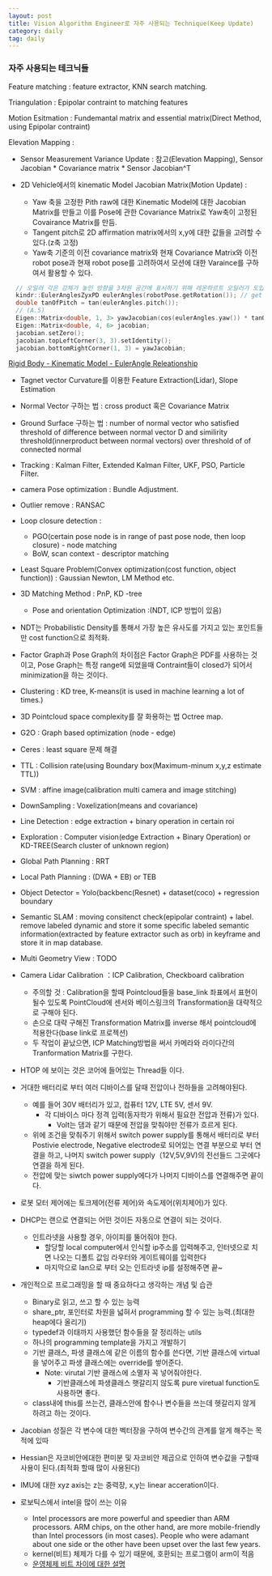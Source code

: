 ```yaml
---
layout: post
title: Vision Algorithm Engineer로 자주 사용되는 Technique(Keep Update)
category: daily
tag: daily
---
```


### 자주 사용되는 테크닉들

Feature matching : feature extractor, KNN search matching.

Triangulation : Epipolar contraint to matching features

Motion Esitmation : Fundemantal matrix and essential matrix(Direct Method, using Epipolar contraint)


Elevation Mapping :
- Sensor Measurement Variance Update : 참고(Elevation Mapping), Sensor Jacobian * Covariance matrix * Sensor Jacobian^T

- 2D Vehicle에서의 kinematic Model Jacobian Matrix(Motion Update) :
  - Yaw 축을 고정한 Pith raw에 대한 Kinematic Model에 대한 Jacobian Matrix를 만들고 이를 Pose에 관한 Covariance Matrix로 Yaw축이 고정된 Covairance Matrix를 만듬.
  - Tangent pitch로 2D affirmation matrix에서의 x,y에 대한 값들을 고려할 수 있다.(z축 고정)
  - Yaw축 기준의 이전 covariance matrix와 현재 Covariance Matrix와 이전 robot pose과 현재 robot pose를 고려하여서 모션에 대한 Varaince를 구하여서 활용할 수 있다.

```c++
  // 오일러 각은 강체가 놓인 방향을 3차원 공간에 표시하기 위해 레온하르트 오일러가 도입한 세 개의 각도이다. 즉, 3차원 회전군 SO의 한 좌표계다. 3차원 공간에 놓인 강체의 방향은 오일러 각도를 사용하여 세 번의 회전을 통해 얻을 수 있다.
  kindr::EulerAnglesZyxPD eulerAngles(robotPose.getRotation()); // get eulerangle(오일러각)
  double tanOfPitch = tan(eulerAngles.pitch());
  // (A.5)
  Eigen::Matrix<double, 1, 3> yawJacobian(cos(eulerAngles.yaw()) * tanOfPitch, sin(eulerAngles.yaw()) * tanOfPitch, 1.0);
  Eigen::Matrix<double, 4, 6> jacobian;
  jacobian.setZero();
  jacobian.topLeftCorner(3, 3).setIdentity();
  jacobian.bottomRightCorner(1, 3) = yawJacobian;
```

[Rigid Body - Kinematic Model - EulerAngle Releationship](https://ece.montana.edu/seniordesign/archive/SP14/UnderwaterNavigation/Euler%20Angles.html)


- Tagnet vector Curvature를 이용한 Feature Extraction(Lidar), Slope Estimation

- Normal Vector 구하는 법 : cross product 혹은 Covariance Matrix

- Ground Surface 구하는 법 :  number of normal vector who satisfied threshold of difference between normal vector D and similirity threshold(innerproduct between normal vectors) over threshold of of connected normal

- Tracking : Kalman Filter, Extended Kalman Filter, UKF, PSO, Particle Filter.

- camera Pose optimization : Bundle Adjustment.

- Outlier remove : RANSAC

- Loop closure detection :
  - PGO(certain pose node is in range of past pose node, then loop closure) - node matching
  - BoW, scan context - descriptor matching

- Least Square Problem(Convex optimization(cost function, object function)) : Gaussian Newton, LM Method etc.

- 3D Matching Method : PnP, KD -tree
  - Pose and orientation Optimization :(NDT, ICP 방법이 있음)

- NDT는 Probabilistic Density를 통해서 가장 높은 유사도를 가지고 있는 포인트들만 cost function으로 최적화.

- Factor Graph과 Pose Graph의 차이점은 Factor Graph은 PDF를 사용하는 것이고, Pose Graph는 특정 range에 되었을때 Contraint들이 closed가 되어서 minimization을 하는 것이다.

- Clustering : KD tree, K-means(it is used in machine learning a lot of times.)

- 3D Pointcloud space complexity를 잘 화용하는 법 Octree map.

- G2O : Graph based optimization (node - edge)
- Ceres : least square 문제 해결

- TTL : Collision rate(using Boundary box(Maximum-minum x,y,z estimate TTL))

- SVM : affine image(calibration multi camera and image stitching)

- DownSampling : Voxelization(means and covariance)

- Line Detection : edge extraction + binary operation in certain roi

- Exploration : Computer vision(edge Extraction + Binary Operation) or KD-TREE(Search cluster of unknown region)

- Global Path Planning : RRT

- Local Path Planning : (DWA + EB) or TEB

- Object Detector = Yolo(backbenc(Resnet) + dataset(coco) + regression boundary

- Semantic SLAM : moving consitenct check(epipolar contraint) + label. remove labeled dynamic and store it some specific labeled semantic information(extracted by feature extractor such as orb) in keyframe and store it in map database.

- Multi Geometry View : TODO

- Camera Lidar Calibration ：ICP Calibration, Checkboard calibration
  - 주의할 것 : Calibration을 할때 Pointcloud들을 base_link 좌표에서 표현이 될수 있도록 PointCloud에 센서와 베이스링크의 Transformation을 대략적으로 구해야 된다.
  - 손으로 대략 구해진 Transformation Matrix를 inverse 해서 pointcloud에 적용한다(base link로 프로젝션)
  - 두 작업이 끝났으면, ICP Matching방법을 써서 카메라와 라이다간의 Tranformation Matrix를 구한다.

- HTOP 에 보이는 것은 코어에 들어있는 Thread들 이다.

- 거대한 배터리로 부터 여러 디바이스를 달때 전압이나 전하들을 고려해야된다.
  - 예를 들어 30V 배터리가 있고, 컴퓨터 12V, LTE 5V, 센서 9V.
    - 각 디바이스 마다 정격 입력(동자학가 위해서 필요한 전압과 전류)가 있다.
      - Volt는 댐과 같기 때문에 전압을 맞춰야만 전류가 흐르게 된다.
  - 위에 조건을 맞춰주기 위해서 switch power supply를 통해서 배터리로 부터 Postivie electrode, Negative electrode로 되어있는 연결 부분으로 부터 연결을 하고, 나머지 switch power supply（12V,5V,9V)의 전선들드 그곳에다 연결을 하게 된다.
  - 전압에 맞는 siwtch power supply에다가 나머지 디바이스를 연결해주면 끝이다.

- 로봇 모터 제어에는 토크제어(전류 제어)와 속도제어(위치제어)가 있다.
- DHCP는 랜으로 연결되는 어떤 것이든 자동으로 연결이 되는 것이다.
  - 인트라넷을 사용할 경우, 아이피를 뚤어줘야 한다.
    - 할당할 local computer에서 인식할 ip주소를 입력해주고, 인터넷으로 치면 나오는 디폴트 값임 라우터와 게이트웨이를 입력한다
    - 마지막으로 lan으로 부터 오는 인트라넷 ip를 설정해주면 끝~

- 개인적으로 프로그래밍을 할 때 중요하다고 생각하는 개념 및 습관
  - Binary로 읽고, 쓰고 할 수 있는 능력
  - share_ptr, 포인터로 차원을 넓혀서 programming 할 수 있는 능력.(최대한 heap에다 올리기)
  - typedef과 이태까지 사용했던 함수들을 잘 정리하는 utils
  - 하나의 programming template을 가지고 개발하기
  - 기반 클래스, 파생 클래스에 같은 이름의 함수를 쓴다면, 기반 클래스에 virtual을 넣어주고 파생 클래스에는 override를 쎃어준다.
    - Note: virutal 기반 클래스에 소멸자 꼭 넣어줘야한다.
      - 기반클래스에 파생클래스 햇갈리지 않도록 pure viretual function도 사용하면 좋다.
  - class내에 this를 쓰는건, 클래스안에 함수나 변수들을 쓰는데 헷갈리지 않게 하려고 하는 것이다.

- Jacobian 성질은 각 변수에 대한 벡터장을 구하여 변수간의 관계를 알게 해주는 목적에 있따
- Hessian은 자코비안에대한 편미분 및 자코비안 제곱으로 인하여 변수값을 구할때 사용이 된다.(최적화 할때 많이 사용된다)
- IMU에 대한 xyz axis는 z는 중력장, x,y는 linear acceration이다.
- 로보틱스에서 intel을 많이 쓰는 이유
  - Intel processors are more powerful and speedier than ARM processors. ARM chips, on the other hand, are more mobile-friendly than Intel processors (in most cases). People who were adamant about one side or the other have been upset over the last few years.
  - kernel(비트) 체제가 다를 수 있기 때문에, 호환되는 프로그램이 arm이 적음
  - [운영체제 비트 차이에 대한 설명](https://www.studytonight.com/post/x86-vs-x64-what-is-the-difference-between-x86-and-x64-architecture)
